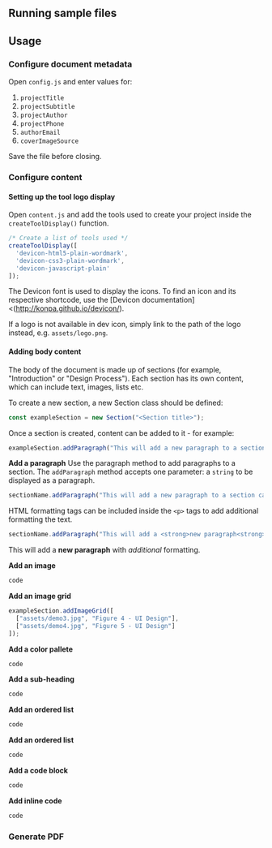 ## Running sample files

## Usage
### Configure document metadata
Open `config.js` and enter values for:

1. `projectTitle`
2. `projectSubtitle`
3. `projectAuthor`
4. `projectPhone`
5. `authorEmail`
6. `coverImageSource`

Save the file before closing.

### Configure content
#### Setting up the tool logo display
Open `content.js` and add the tools used to create your project inside the `createToolDisplay()` function.

```javascript
/* Create a list of tools used */
createToolDisplay([
  'devicon-html5-plain-wordmark',
  'devicon-css3-plain-wordmark',
  'devicon-javascript-plain'
]);
```

The Devicon font is used to display the icons. To find an icon and its respective shortcode, use the [Devicon documentation]<(http://konpa.github.io/devicon/).

If a logo is not available in dev icon, simply link to the path of the logo instead, e.g. `assets/logo.png`.

#### Adding body content
The body of the document is made up of sections (for example, "Introduction" or "Design Process"). Each section has its own content, which can include text, images, lists etc.

To create a new section, a new Section class should be defined:
```javascript
const exampleSection = new Section("<Section title>");
```

Once a section is created, content can be added to it - for example:
```javascript
exampleSection.addParagraph("This will add a new paragraph to a section called exampleSection.");
```

**Add a paragraph**
Use the paragraph method to add paragraphs to a section. The `addParagraph` method accepts one parameter: a `string` to be displayed as a paragraph.

```javascript
sectionName.addParagraph("This will add a new paragraph to a section called sectionName.");
```

HTML formatting tags can be included inside the `<p>` tags to add additional formatting the text.

```javascript
sectionName.addParagraph("This will add a <strong>new paragraph<strong> with <e>additional</e> formatting.");
```

  This will add a **new paragraph** with _additional_ formatting.

**Add an image**

```javascript
code
```

**Add an image grid**

```javascript
exampleSection.addImageGrid([
  ["assets/demo3.jpg", "Figure 4 - UI Design"],
  ["assets/demo4.jpg", "Figure 5 - UI Design"]
]);
```

**Add a color pallete**

```javascript
code
```

**Add a sub-heading**

```javascript
code
```

**Add an ordered list**

```javascript
code
```

**Add an ordered list**

```javascript
code
```

**Add a code block**

```javascript
code
```

**Add inline code**

```javascript
code
```

### Generate PDF
